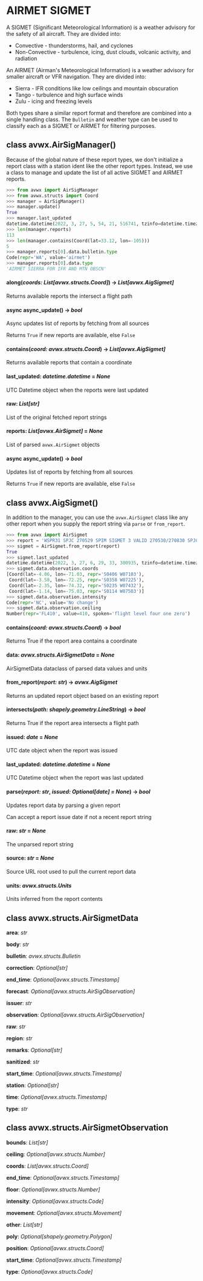# AIRMET SIGMET

A SIGMET (Significant Meteorological Information) is a weather advisory for the safety of all aircraft. They are divided into:

- Convective - thunderstorms, hail, and cyclones
- Non-Convective - turbulence, icing, dust clouds, volcanic activity, and radiation

An AIRMET (Airman's Meteorological Information) is a weather advisory for smaller aircraft or VFR navigation. They are divided into:

- Sierra - IFR conditions like low ceilings and mountain obscuration
- Tango - turbulence and high surface winds
- Zulu - icing and freezing levels

Both types share a similar report format and therefore are combined into a single handling class. The `Bulletin` and weather type can be used to classify each as a SIGMET or AIRMET for filtering purposes.

## class avwx.**AirSigManager**()

Because of the global nature of these report types, we don't initialize a report class with a station ident like the other report types. Instead, we use a class to manage and update the list of all active SIGMET and AIRMET reports.

```python
>>> from avwx import AirSigManager
>>> from avwx.structs import Coord
>>> manager = AirSigManager()
>>> manager.update()
True
>>> manager.last_updated
datetime.datetime(2022, 3, 27, 5, 54, 21, 516741, tzinfo=datetime.timezone.utc)
>>> len(manager.reports)
113
>>> len(manager.contains(Coord(lat=33.12, lon=-105)))
5
>>> manager.reports[0].data.bulletin.type
Code(repr='WA', value='airmet')
>>> manager.reports[0].data.type
'AIRMET SIERRA FOR IFR AND MTN OBSCN'
```

#### **along**(*coords: List[avwx.structs.Coord]*) -> *List[avwx.AigSigmet]*

Returns available reports the intersect a flight path

#### async **async_update**() -> *bool*

Async updates list of reports by fetching from all sources

Returns `True` if new reports are available, else `False`

#### **contains**(*coord: avwx.structs.Coord*) -> *List[avwx.AigSigmet]*

Returns available reports that contain a coordinate

#### **last_updated**: *datetime.datetime* = *None*

UTC Datetime object when the reports were last updated

#### **raw**: *List[str]*

List of the original fetched report strings

#### **reports**: *List[avwx.AirSigmet]* = *None*

List of parsed `avwx.AirSigmet` objects

#### async **async_update**() -> *bool*

Updates list of reports by fetching from all sources

Returns `True` if new reports are available, else `False`

## class avwx.**AigSigmet**()

In addition to the manager, you can use the `avwx.AirSigmet` class like any other report when you supply the report string via `parse` or `from_report`.

```python
>>> from avwx import AirSigmet
>>> report = 'WSPR31 SPJC 270529 SPIM SIGMET 3 VALID 270530/270830 SPJC- SPIM LIMA FIR EMBD TS OBS AT 0510Z NE OF LINE S0406 W07103 - S0358 W07225 - S0235 W07432 - S0114 W07503 TOP FL410 MOV SW NC='
>>> sigmet = AirSigmet.from_report(report)
True
>>> sigmet.last_updated
datetime.datetime(2022, 3, 27, 6, 29, 33, 300935, tzinfo=datetime.timezone.utc)
>>> sigmet.data.observation.coords
[Coord(lat=-4.06, lon=-71.03, repr='S0406 W07103'),
 Coord(lat=-3.58, lon=-72.25, repr='S0358 W07225'),
 Coord(lat=-2.35, lon=-74.32, repr='S0235 W07432'),
 Coord(lat=-1.14, lon=-75.03, repr='S0114 W07503')]
>>> sigmet.data.observation.intensity
Code(repr='NC', value='No change')
>>> sigmet.data.observation.ceiling
Number(repr='FL410', value=410, spoken='flight level four one zero')
```

#### **contains**(*coord: avwx.structs.Coord*) -> *bool*

Returns True if the report area contains a coordinate

#### **data**: *avwx.structs.AirSigmetData* = *None*

AirSigmetData dataclass of parsed data values and units

#### **from_report**(*report: str*) -> *avwx.AigSigmet*

Returns an updated report object based on an existing report

#### **intersects**(*path: shapely.geometry.LineString*) -> *bool*

Returns True if the report area intersects a flight path

#### **issued**: *date* = *None*

UTC date object when the report was issued

#### **last_updated**: *datetime.datetime* = *None*

UTC Datetime object when the report was last updated

#### **parse**(*report: str*, *issued: Optional[date] = None*) -> *bool*

Updates report data by parsing a given report

Can accept a report issue date if not a recent report string

#### **raw**: *str* = *None*

The unparsed report string

#### **source**: *str* = *None*

Source URL root used to pull the current report data

#### **units**: *avwx.structs.Units*

Units inferred from the report contents

## class avwx.structs.**AirSigmetData**

**area**: *str*

**body**: *str*

**bulletin**: *avwx.structs.Bulletin*

**correction**: *Optional[str]*

**end_time**: *Optional[avwx.structs.Timestamp]*

**forecast**: *Optional[avwx.structs.AirSigObservation]*

**issuer**: *str*

**observation**: *Optional[avwx.structs.AirSigObservation]*

**raw**: *str*

**region**: *str*

**remarks**: *Optional[str]*

**sanitized**: *str*

**start_time**: *Optional[avwx.structs.Timestamp]*

**station**: *Optional[str]*

**time**: *Optional[avwx.structs.Timestamp]*

**type**: *str*

## class avwx.structs.**AirSigmetObservation**

**bounds**: *List[str]*

**ceiling**: *Optional[avwx.structs.Number]*

**coords**: *List[avwx.structs.Coord]*

**end_time**: *Optional[avwx.structs.Timestamp]*

**floor**: *Optional[avwx.structs.Number]*

**intensity**: *Optional[avwx.structs.Code]*

**movement**: *Optional[avwx.structs.Movement]*

**other**: *List[str]*

**poly**: *Optional[shapely.geometry.Polygon]*

**position**: *Optional[avwx.structs.Coord]*

**start_time**: *Optional[avwx.structs.Timestamp]*

**type**: *Optional[avwx.structs.Code]*
